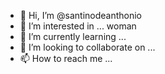 - 👋 Hi, I’m @santinodeanthonio
- 👀 I’m interested in ... woman
- 🌱 I’m currently learning ...
- 💞️ I’m looking to collaborate on ...
- 📫 How to reach me ...

<!---
santinodeanthonio/santinodeanthonio is a ✨ special ✨ repository because its `README.md` (this file) appears on your GitHub profile.
You can click the Preview link to take a look at your changes.
--->
